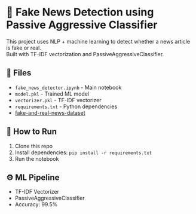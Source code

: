 # 📰 Fake News Detection using Passive Aggressive Classifier

This project uses NLP + machine learning to detect whether a news article is fake or real.  
Built with TF-IDF vectorization and PassiveAggressiveClassifier.

## 📂 Files
- `fake_news_detector.ipynb` - Main notebook
- `model.pkl` - Trained ML model
- `vectorizer.pkl` - TF-IDF vectorizer
- `requirements.txt` - Python dependencies
- [fake-and-real-news-dataset]([https://www.kaggle.com/datasets/clmentbisaillon/fake-and-real-news-dataset/data]) 

## 🚀 How to Run
1. Clone this repo
2. Install dependencies: `pip install -r requirements.txt`
3. Run the notebook

## ⚙️ ML Pipeline
- TF-IDF Vectorizer
- PassiveAggressiveClassifier
- Accuracy: 99.5%
